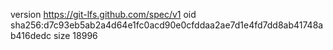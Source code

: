version https://git-lfs.github.com/spec/v1
oid sha256:d7c93eb5ab2a4d64e1fc0acd90e0cfddaa2ae7d1e4fd7dd8ab41748ab416dedc
size 18996
